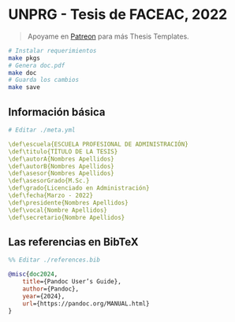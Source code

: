 # UNPRG - Tesis de FACEAC, 2022

> Apoyame en [Patreon](https://patreon.com/moixllik) para más Thesis Templates.

```bash
# Instalar requerimientos
make pkgs
# Genera doc.pdf
make doc
# Guarda los cambios
make save
```

## Información básica

```yml
# Editar ./meta.yml

\def\escuela{ESCUELA PROFESIONAL DE ADMINISTRACIÓN}
\def\titulo{TÍTULO DE LA TESIS}
\def\autorA{Nombres Apellidos}
\def\autorB{Nombres Apellidos}
\def\asesor{Nombres Apellidos}
\def\asesorGrado{M.Sc.}
\def\grado{Licenciado en Administración}
\def\fecha{Marzo - 2022}
\def\presidente{Nombres Apellidos}
\def\vocal{Nombre Apellidos}
\def\secretario{Nombre Apellidos}
```

## Las referencias en BibTeX

```bib
%% Editar ./references.bib

@misc{doc2024,
    title={Pandoc User’s Guide},
    author={Pandoc},
    year={2024},
    url={https://pandoc.org/MANUAL.html}
}
```
